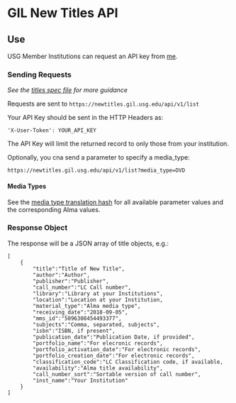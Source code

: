 # GIL New Titles API

## Use

USG Member Institutions can request an API key from [me](mailto:mak@uga.edu).

### Sending Requests

_See the [titles spec file](https://github.com/GIL-GALILEO/new-titles-api/blob/master/spec/request/titles_spec.rb) for more guidance_

Requests are sent to `https://newtitles.gil.usg.edu/api/v1/list`

Your API Key should be sent in the HTTP Headers as:

```'X-User-Token': YOUR_API_KEY```

The API Key will limit the returned record to only those from your institution.

Optionally, you cna send a parameter to specify a media_type:

`https://newtitles.gil.usg.edu/api/v1/list?media_type=DVD`

#### Media Types

See the [media type translation hash](https://github.com/GIL-GALILEO/new-titles-api/blob/f97b4c2823d754a428c549b08f4e88552ca50c19/app/controllers/titles_controller.rb#L36)
for all available parameter values and the corresponding Alma values.

### Response Object

The response will be a JSON array of title objects, e.g.:

```
[
    {
        "title":"Title of New Title", 
        "author":"Author", 
        "publisher":"Publisher", 
        "call_number":"LC Call number", 
        "library":"Library at your Institutions", 
        "location":"Location at your Institution, 
        "material_type":"Alma media type", 
        "receiving_date":"2018-09-05", 
        "mms_id":"5096308454493377", 
        "subjects":"Comma, separated, subjects", 
        "isbn":"ISBN, if present", 
        "publication_date":"Publication Date, if provided", 
        "portfolio_name":"For elecronic records", 
        "portfolio_activation_date":"For electronic records", 
        "portfolio_creation_date":"For electronic records", 
        "classification_code":"LC Classification code, if available, 
        "availability":"Alma title availability", 
        "call_number_sort":"Sortable version of call number", 
        "inst_name":"Your Institution"
    }
]
```